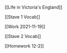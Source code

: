 [[Life in Victoria's England]]

[[Stave 1 Vocab]]

[[Work 2021-11-19]]

[[Stave 2 Vocab]]

[[Homework 12-2]]